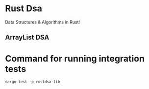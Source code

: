# Rust Dsa
Data Structures &amp; Algorithms in Rust!

## ArrayList DSA

# Command for running integration tests
```
cargo test -p rustdsa-lib
```
